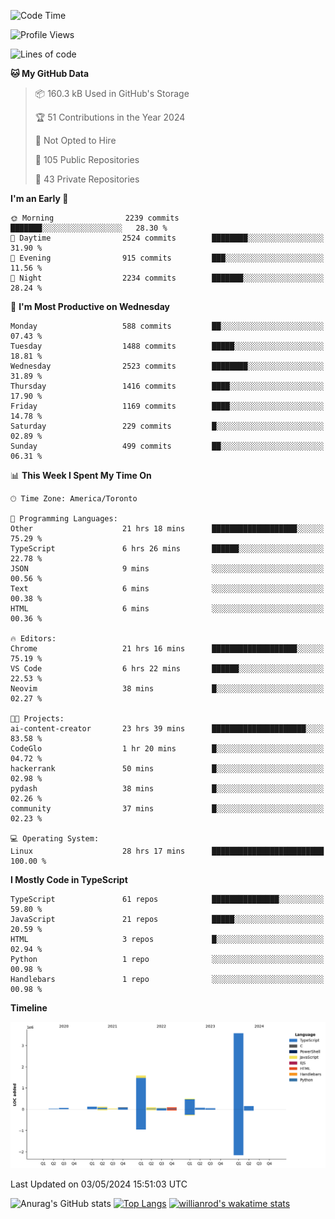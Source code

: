 <!--START_SECTION:waka-->
![Code Time](http://img.shields.io/badge/Code%20Time-1%2C508%20hrs%2052%20mins-blue)

![Profile Views](http://img.shields.io/badge/Profile%20Views-0-blue)

![Lines of code](https://img.shields.io/badge/From%20Hello%20World%20I%27ve%20Written-6.5%20million%20lines%20of%20code-blue)

**🐱 My GitHub Data** 

> 📦 160.3 kB Used in GitHub's Storage 
 > 
> 🏆 51 Contributions in the Year 2024
 > 
> 🚫 Not Opted to Hire
 > 
> 📜 105 Public Repositories 
 > 
> 🔑 43 Private Repositories 
 > 
**I'm an Early 🐤** 

```text
🌞 Morning                2239 commits        ███████░░░░░░░░░░░░░░░░░░   28.30 % 
🌆 Daytime                2524 commits        ████████░░░░░░░░░░░░░░░░░   31.90 % 
🌃 Evening                915 commits         ███░░░░░░░░░░░░░░░░░░░░░░   11.56 % 
🌙 Night                  2234 commits        ███████░░░░░░░░░░░░░░░░░░   28.24 % 
```
📅 **I'm Most Productive on Wednesday** 

```text
Monday                   588 commits         ██░░░░░░░░░░░░░░░░░░░░░░░   07.43 % 
Tuesday                  1488 commits        █████░░░░░░░░░░░░░░░░░░░░   18.81 % 
Wednesday                2523 commits        ████████░░░░░░░░░░░░░░░░░   31.89 % 
Thursday                 1416 commits        ████░░░░░░░░░░░░░░░░░░░░░   17.90 % 
Friday                   1169 commits        ████░░░░░░░░░░░░░░░░░░░░░   14.78 % 
Saturday                 229 commits         █░░░░░░░░░░░░░░░░░░░░░░░░   02.89 % 
Sunday                   499 commits         ██░░░░░░░░░░░░░░░░░░░░░░░   06.31 % 
```


📊 **This Week I Spent My Time On** 

```text
🕑︎ Time Zone: America/Toronto

💬 Programming Languages: 
Other                    21 hrs 18 mins      ███████████████████░░░░░░   75.29 % 
TypeScript               6 hrs 26 mins       ██████░░░░░░░░░░░░░░░░░░░   22.78 % 
JSON                     9 mins              ░░░░░░░░░░░░░░░░░░░░░░░░░   00.56 % 
Text                     6 mins              ░░░░░░░░░░░░░░░░░░░░░░░░░   00.38 % 
HTML                     6 mins              ░░░░░░░░░░░░░░░░░░░░░░░░░   00.36 % 

🔥 Editors: 
Chrome                   21 hrs 16 mins      ███████████████████░░░░░░   75.19 % 
VS Code                  6 hrs 22 mins       ██████░░░░░░░░░░░░░░░░░░░   22.53 % 
Neovim                   38 mins             █░░░░░░░░░░░░░░░░░░░░░░░░   02.27 % 

🐱‍💻 Projects: 
ai-content-creator       23 hrs 39 mins      █████████████████████░░░░   83.58 % 
CodeGlo                  1 hr 20 mins        █░░░░░░░░░░░░░░░░░░░░░░░░   04.72 % 
hackerrank               50 mins             █░░░░░░░░░░░░░░░░░░░░░░░░   02.98 % 
pydash                   38 mins             █░░░░░░░░░░░░░░░░░░░░░░░░   02.26 % 
community                37 mins             █░░░░░░░░░░░░░░░░░░░░░░░░   02.23 % 

💻 Operating System: 
Linux                    28 hrs 17 mins      █████████████████████████   100.00 % 
```

**I Mostly Code in TypeScript** 

```text
TypeScript               61 repos            ███████████████░░░░░░░░░░   59.80 % 
JavaScript               21 repos            █████░░░░░░░░░░░░░░░░░░░░   20.59 % 
HTML                     3 repos             █░░░░░░░░░░░░░░░░░░░░░░░░   02.94 % 
Python                   1 repo              ░░░░░░░░░░░░░░░░░░░░░░░░░   00.98 % 
Handlebars               1 repo              ░░░░░░░░░░░░░░░░░░░░░░░░░   00.98 % 
```



**Timeline**

![Lines of Code chart](https://raw.githubusercontent.com/wise-introvert/wise-introvert/master/assets/bar_graph.png)


 Last Updated on 03/05/2024 15:51:03 UTC
<!--END_SECTION:waka-->

![Anurag's GitHub stats](https://github-readme-stats.vercel.app/api?username=wise-introvert&count_private=true&show_icons=true)
[![Top Langs](https://github-readme-stats.vercel.app/api/top-langs/?username=wise-introvert&langs_count=10)](https://github.com/anuraghazra/github-readme-stats)
[![willianrod's wakatime stats](https://github-readme-stats.vercel.app/api/wakatime?username=wiseintrovert)](https://github.com/anuraghazra/github-readme-stats)
